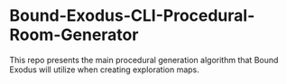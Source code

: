 # Bound-Exodus-CLI-Procedural-Room-Generator
This repo presents the main procedural generation algorithm that Bound Exodus will utilize when creating exploration maps.
